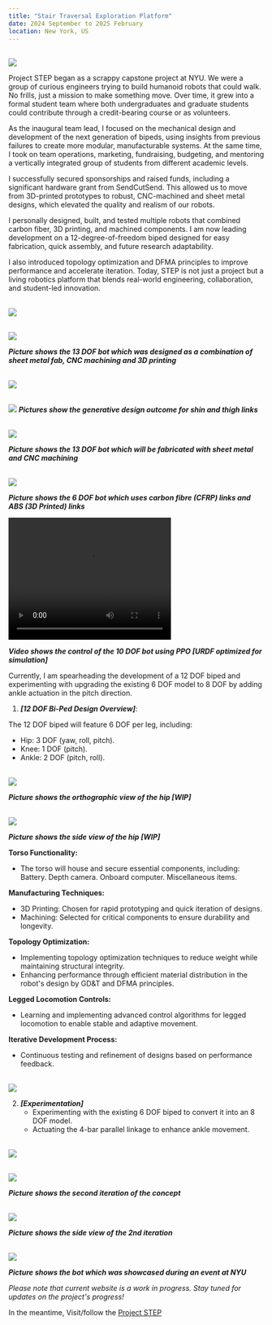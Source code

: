 ```yaml
---
title: "Stair Traversal Exploration Platform"
date: 2024 September to 2025 February
location: New York, US
---
```


<br/><img src='/images/Prototype5 v138.png'>

Project STEP began as a scrappy capstone project at NYU. We were a group of curious engineers trying to build humanoid robots that could walk. No frills, just a mission to make something move. Over time, it grew into a formal student team where both undergraduates and graduate students could contribute through a credit-bearing course or as volunteers.

As the inaugural team lead, I focused on the mechanical design and development of the next generation of bipeds, using insights from previous failures to create more modular, manufacturable systems. At the same time, I took on team operations, marketing, fundraising, budgeting, and mentoring a vertically integrated group of students from different academic levels.

I successfully secured sponsorships and raised funds, including a significant hardware grant from SendCutSend. This allowed us to move from 3D-printed prototypes to robust, CNC-machined and sheet metal designs, which elevated the quality and realism of our robots.

I personally designed, built, and tested multiple robots that combined carbon fiber, 3D printing, and machined components. I am now leading development on a 12-degree-of-freedom biped designed for easy fabrication, quick assembly, and future research adaptability.

I also introduced topology optimization and DFMA principles to improve performance and accelerate iteration. Today, STEP is not just a project but a living robotics platform that blends real-world engineering, collaboration, and student-led innovation.


<br/><img src='/images/side new.png'>

<br/><img src='/images/front new.png'>

***Picture shows the 13 DOF bot which was designed as a combination of sheet metal fab, CNC machining and 3D printing***

<br/><img src='/images/gendesign shin.png'>

<br/><img src='/images/gendesign thigh.png'>
***Pictures show the generative design outcome for shin and thigh links***


<br/><img src='/images/Screenshot 2025-07-11 182636.png'>


***Picture shows the 13 DOF bot which will be fabricated with sheet metal and CNC machining***


<br/><img src='/images/6dofcf.png'>


***Picture shows the 6 DOF bot which uses carbon fibre (CFRP) links and ABS (3D Printed) links***





<video width="320" height="240" controls autoplay>
  <source src='/images/10 dof walk.mp4' type='video/mp4'>
  Your browser does not support the video tag.
</video>

***Video shows the control of the 10 DOF bot using PPO [URDF optimized for simulation]***

Currently, I am spearheading the development of a 12 DOF biped and experimenting with upgrading the existing 6 DOF model to 8 DOF by adding ankle actuation in the pitch direction.

1. **_[12 DOF Bi-Ped Design Overview]_**:

The 12 DOF biped will feature 6 DOF per leg, including:
- Hip: 3 DOF (yaw, roll, pitch).
- Knee: 1 DOF (pitch).
- Ankle: 2 DOF (pitch, roll).

<br/><img src='/images/orthographichip.jpg'>

***Picture shows the orthographic view of the hip [WIP]***

<br/><img src='/images/side view.jpg'>

***Picture shows the side view of the hip [WIP]***

**Torso Functionality:**
- The torso will house and secure essential components, including:
Battery.
Depth camera.
Onboard computer.
Miscellaneous items.

**Manufacturing Techniques:**
- 3D Printing: Chosen for rapid prototyping and quick iteration of designs.
- Machining: Selected for critical components to ensure durability and longevity.
  
**Topology Optimization:**
- Implementing topology optimization techniques to reduce weight while maintaining structural integrity.
- Enhancing performance through efficient material distribution in the robot's design by GD&T and DFMA principles.

**Legged Locomotion Controls:**
- Learning and implementing advanced control algorithms for legged locomotion to enable stable and adaptive movement.
  
**Iterative Development Process:**
- Continuous testing and refinement of designs based on performance feedback.

<br/><img src='/images/existing biped.jpg'>

2. **_[Experimentation]_**
   - Experimenting with the existing 6 DOF biped to convert it into an 8 DOF model.
   - Actuating the 4-bar parallel linkage to enhance ankle movement.
   
<br/><img src='/images/concept.jpg'>


<br/><img src='/images/iter2.png'>

***Picture shows the second iteration of the concept***

<br/><img src='/images/sideviewiter2.png'>

***Picture shows the side view of the 2nd iteration***

<br/><img src='/images/6-8dof.jpeg'>

***Picture shows the bot which was showcased during an event at NYU***

*Please note that current website is a work in progress. Stay tuned for updates on the project's progress!*

In the meantime, Visit/follow the [Project STEP](https://ma82112.wixsite.com/nyuprojectstep)
